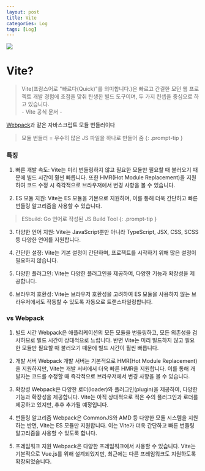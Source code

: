 ```yaml
---
layout: post
title: Vite
categories: Log
tags: [Log]
---
```


<img src="https://oopy.lazyrockets.com/api/v2/notion/image?src=https%3A%2F%2Fs3-us-west-2.amazonaws.com%2Fsecure.notion-static.com%2F0d642a8d-f582-46b1-850c-3a193776d402%2FFrame_142.jpg&blockId=1529eee4-e31b-48eb-8280-394f25067674&width=3600" />

# Vite?

> Vite(프랑스어로 "빠르다(Quick)"를 의미합니다.)은 빠르고 간결한 모던 웹 프로젝트 개발 경험에 초점을 맞춰 탄생한 빌드 도구이며, 두 가지 컨셉을 중심으로 하고 있습니다.<br /> - Vite 공식 문서 -

<a href="https://l-hyun.github.io/posts/Webpack/">Webpack</a>과 같은 자바스크립트 모듈 번들러이다

> 모듈 번들러 = 무수히 많은 JS 파일을 하나로 만들어 줌
> {: .prompt-tip }

### 특징

1. 빠른 개발 속도: Vite는 미리 번들링하지 않고 필요한 모듈만 필요할 때 불러오기 때문에 빌드 시간이 훨씬 빠릅니다. 또한 HMR(Hot Module Replacement)을 지원하여 코드 수정 시 즉각적으로 브라우저에서 변경 사항을 볼 수 있습니다.

2. ES 모듈 지원: Vite는 ES 모듈을 기본으로 지원하며, 이를 통해 더욱 간단하고 빠른 번들링 알고리즘을 사용할 수 있습니다.

> ESbuild: Go 언어로 작성된 JS Build Tool
> {: .prompt-tip }

3. 다양한 언어 지원: Vite는 JavaScript뿐만 아니라 TypeScript, JSX, CSS, SCSS 등 다양한 언어를 지원합니다.

4. 간단한 설정: Vite는 기본 설정이 간단하며, 프로젝트를 시작하기 위해 많은 설정이 필요하지 않습니다.

5. 다양한 플러그인: Vite는 다양한 플러그인을 제공하여, 다양한 기능과 확장성을 제공합니다.

6. 브라우저 호환성: Vite는 브라우저 호환성을 고려하여 ES 모듈을 사용하지 않는 브라우저에서도 작동할 수 있도록 자동으로 트랜스파일링합니다.

### vs Webpack

1. 빌드 시간
   Webpack은 애플리케이션의 모든 모듈을 번들링하고, 모든 의존성을 검사하므로 빌드 시간이 상대적으로 느립니다. 반면 Vite는 미리 빌드하지 않고 필요한 모듈만 필요할 때 불러오기 때문에 빌드 시간이 훨씬 빠릅니다.

2. 개발 서버
   Webpack 개발 서버는 기본적으로 HMR(Hot Module Replacement)을 지원하지만, Vite는 개발 서버에서 더욱 빠른 HMR을 지원합니다. 이를 통해 개발자는 코드를 수정할 때 즉각적으로 브라우저에서 변경 사항을 볼 수 있습니다.

3. 확장성
   Webpack은 다양한 로더(loader)와 플러그인(plugin)을 제공하여, 다양한 기능과 확장성을 제공합니다. Vite는 아직 상대적으로 적은 수의 플러그인과 로더를 제공하고 있지만, 추후 추가될 예정입니다.

4. 번들링 알고리즘
   Webpack은 CommonJS와 AMD 등 다양한 모듈 시스템을 지원하는 반면, Vite는 ES 모듈만 지원합니다. 이는 Vite가 더욱 간단하고 빠른 번들링 알고리즘을 사용할 수 있도록 합니다.

5. 프레임워크 지원
   Webpack은 다양한 프레임워크에서 사용할 수 있습니다. Vite는 기본적으로 Vue.js를 위해 설계되었지만, 최근에는 다른 프레임워크도 지원하도록 확장되었습니다.
